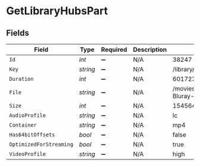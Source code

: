 # GetLibraryHubsPart


## Fields

| Field                                                  | Type                                                   | Required                                               | Description                                            | Example                                                |
| ------------------------------------------------------ | ------------------------------------------------------ | ------------------------------------------------------ | ------------------------------------------------------ | ------------------------------------------------------ |
| `Id`                                                   | *int*                                                  | :heavy_minus_sign:                                     | N/A                                                    | 38247                                                  |
| `Key`                                                  | *string*                                               | :heavy_minus_sign:                                     | N/A                                                    | /library/parts/38247/1589412494/file.mp4               |
| `Duration`                                             | *int*                                                  | :heavy_minus_sign:                                     | N/A                                                    | 6017237                                                |
| `File`                                                 | *string*                                               | :heavy_minus_sign:                                     | N/A                                                    | /movies/Tangled (2010)/Tangled (2010) Bluray-1080p.mp4 |
| `Size`                                                 | *int*                                                  | :heavy_minus_sign:                                     | N/A                                                    | 1545647447                                             |
| `AudioProfile`                                         | *string*                                               | :heavy_minus_sign:                                     | N/A                                                    | lc                                                     |
| `Container`                                            | *string*                                               | :heavy_minus_sign:                                     | N/A                                                    | mp4                                                    |
| `Has64bitOffsets`                                      | *bool*                                                 | :heavy_minus_sign:                                     | N/A                                                    | false                                                  |
| `OptimizedForStreaming`                                | *bool*                                                 | :heavy_minus_sign:                                     | N/A                                                    | true                                                   |
| `VideoProfile`                                         | *string*                                               | :heavy_minus_sign:                                     | N/A                                                    | high                                                   |
